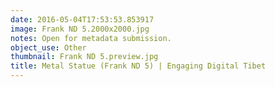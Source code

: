```yaml
---
date: 2016-05-04T17:53:53.853917
image: Frank ND 5.2000x2000.jpg
notes: Open for metadata submission.
object_use: Other
thumbnail: Frank ND 5.preview.jpg
title: Metal Statue (Frank ND 5) | Engaging Digital Tibet
---
```


